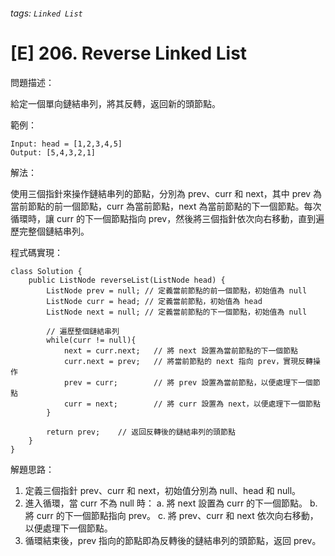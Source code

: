 ###### tags: `Linked List`

# [E] 206. Reverse Linked List
問題描述：

給定一個單向鏈結串列，將其反轉，返回新的頭節點。

範例：
```
Input: head = [1,2,3,4,5]
Output: [5,4,3,2,1]
```
解法：

使用三個指針來操作鏈結串列的節點，分別為 prev、curr 和 next，其中 prev 為當前節點的前一個節點，curr 為當前節點，next 為當前節點的下一個節點。每次循環時，讓 curr 的下一個節點指向 prev，然後將三個指針依次向右移動，直到遍歷完整個鏈結串列。


程式碼實現：
```java=
class Solution {
    public ListNode reverseList(ListNode head) {
        ListNode prev = null; // 定義當前節點的前一個節點，初始值為 null
        ListNode curr = head; // 定義當前節點，初始值為 head
        ListNode next = null; // 定義當前節點的下一個節點，初始值為 null

        // 遍歷整個鏈結串列
        while(curr != null){
            next = curr.next;   // 將 next 設置為當前節點的下一個節點
            curr.next = prev;   // 將當前節點的 next 指向 prev，實現反轉操作
            prev = curr;        // 將 prev 設置為當前節點，以便處理下一個節點
            curr = next;        // 將 curr 設置為 next，以便處理下一個節點
        }

        return prev;    // 返回反轉後的鏈結串列的頭節點
    }
}
```

解題思路：
1. 定義三個指針 prev、curr 和 next，初始值分別為 null、head 和 null。
1. 進入循環，當 curr 不為 null 時：
a. 將 next 設置為 curr 的下一個節點。
b. 將 curr 的下一個節點指向 prev。
c. 將 prev、curr 和 next 依次向右移動，以便處理下一個節點。
1. 循環結束後，prev 指向的節點即為反轉後的鏈結串列的頭節點，返回 prev。
